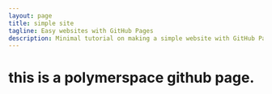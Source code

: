 ```yaml
---
layout: page
title: simple site
tagline: Easy websites with GitHub Pages
description: Minimal tutorial on making a simple website with GitHub Pages
---
```


# this is a polymerspace github page.

